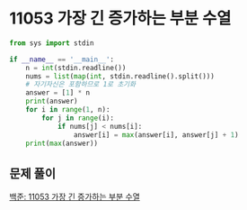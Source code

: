 # 11053 가장 긴 증가하는 부분 수열

```python
from sys import stdin

if __name__ == '__main__':
    n = int(stdin.readline())
    nums = list(map(int, stdin.readline().split()))
    # 자기자신은 포함하므로 1로 초기화
    answer = [1] * n
    print(answer)
    for i in range(1, n):
        for j in range(i):
            if nums[j] < nums[i]:
                answer[i] = max(answer[i], answer[j] + 1)
    print(max(answer))
```



## 문제 풀이

[백준: 11053 가장 긴 증가하는 부분 수열](https://dirmathfl.tistory.com/93)